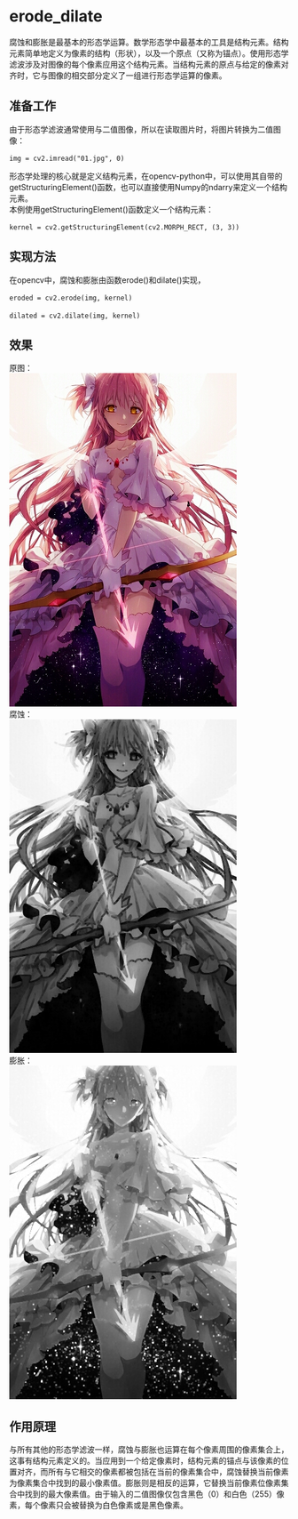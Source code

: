 # erode_dilate
  腐蚀和膨胀是最基本的形态学运算。数学形态学中最基本的工具是结构元素。结构元素简单地定义为像素的结构（形状），以及一个原点（又称为锚点）。使用形态学滤波涉及对图像的每个像素应用这个结构元素。当结构元素的原点与给定的像素对齐时，它与图像的相交部分定义了一组进行形态学运算的像素。  
## 准备工作
  由于形态学滤波通常使用与二值图像，所以在读取图片时，将图片转换为二值图像：  
```
img = cv2.imread("01.jpg", 0)
```
  形态学处理的核心就是定义结构元素，在opencv-python中，可以使用其自带的getStructuringElement()函数，也可以直接使用Numpy的ndarry来定义一个结构元素。  
  本例使用getStructuringElement()函数定义一个结构元素：  
```
kernel = cv2.getStructuringElement(cv2.MORPH_RECT, (3, 3))
```
## 实现方法
  在opencv中，腐蚀和膨胀由函数erode()和dilate()实现，  
```
eroded = cv2.erode(img, kernel)  
  
dilated = cv2.dilate(img, kernel)  
```  
## 效果
原图：  
![Origin Image](./01.jpg)  
腐蚀：  
![Eroded Image](./eroded.jpg)  
膨胀：  
![Dilated Image](./dilated.jpg)  

## 作用原理
  与所有其他的形态学滤波一样，腐蚀与膨胀也运算在每个像素周围的像素集合上，这事有结构元素定义的。当应用到一个给定像素时，结构元素的锚点与该像素的位置对齐，而所有与它相交的像素都被包括在当前的像素集合中，腐蚀替换当前像素为像素集合中找到的最小像素值。膨胀则是相反的运算，它替换当前像素位像素集合中找到的最大像素值。由于输入的二值图像仅包含黑色（0）和白色（255）像素，每个像素只会被替换为白色像素或是黑色像素。
